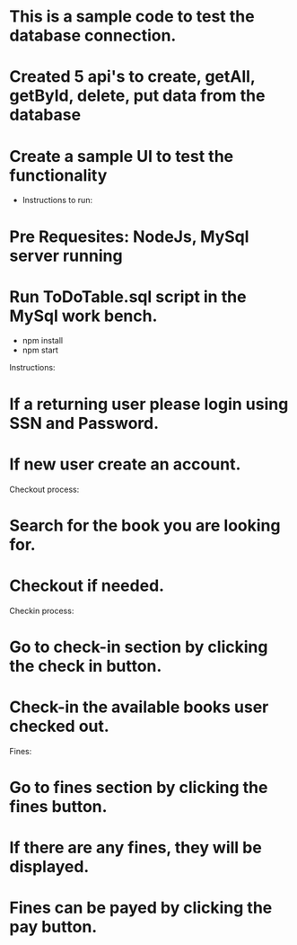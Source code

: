 # This is a sample code to test the database connection.
# Created 5 api's to create, getAll, getById, delete, put data from the database
# Create a sample UI to test the functionality

- Instructions to run:

# Pre Requesites: NodeJs, MySql server running
# Run ToDoTable.sql script in the MySql work bench.

- npm install
- npm start

Instructions:

# If a returning user please login using SSN and Password.
# If new user create an account.

Checkout process:
# Search for the book you are looking for.
# Checkout if needed.

Checkin process:
# Go to check-in section by clicking the check in button.
# Check-in the available books user checked out.

Fines:
# Go to fines section by clicking the  fines button.
# If there are any fines, they will be displayed.
# Fines can be payed by clicking the pay button.
